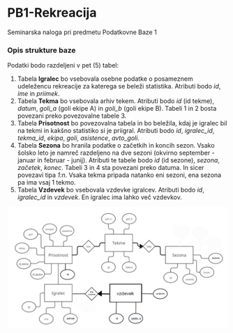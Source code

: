 # PB1-Rekreacija
Seminarska naloga pri predmetu Podatkovne Baze 1



### Opis strukture baze
Podatki bodo razdeljeni v pet (5) tabel:
1. Tabela **Igralec** bo vsebovala osebne podatke o posameznem udeležencu rekreacije za katerega se beleži statistika. Atributi bodo *id*, *ime* in *priimek*.
2. Tabela **Tekma** bo vsebovala arhiv tekem. Atributi bodo *id* (id tekme),  *datum*, *goli_a* (goli ekipe A) in *goli_b* (goli ekipe B). Tabeli 1 in 2 bosta povezani preko povezovalne tabele 3.
3. Tabela **Prisotnost** bo povezovalna tabela in bo beležila, kdaj je igralec bil na tekmi in kakšno statistiko si je priigral. Atributi bodo *id*, *igralec_id*, *tekma_id*, *ekipa*, *goli*, *asistence*, *avto_goli*.
4. Tabela **Sezona** bo hranila podatke o začetkih in koncih sezon. Vsako šolsko leto je namreč razdeljeno na dve sezoni (okvirno september - januar in februar - junij). Atributi te tabele bodo *id* (id sezone), *sezona*, *začetek*, *konec*. Tabeli 3 in 4 sta povezani preko datuma. In sicer povezavi tipa *1:n*. Vsaka tekma pripada natanko eni sezoni, ena sezona pa ima vsaj 1 tekmo.
5. Tabela **Vzdevek** bo vsebovala vzdevke igralcev. Atributi bodo *id*, *igralec_id* in *vzdevek*. En igralec ima lahko več vzdevkov.


![image](https://github.com/XeroxAndarian/PB1-Rekreacija/blob/main/ER%20diagram.png)

